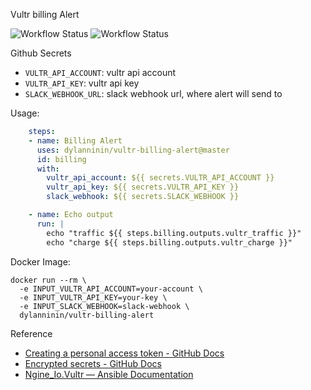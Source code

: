 Vultr billing Alert

![Workflow Status](https://github.com/dylanninin/vultr-billing-alert/actions/workflows/billing-alert.yml/badge.svg)
![Workflow Status](https://github.com/dylanninin/vultr-billing-alert/actions/workflows/docker.yml/badge.svg)

Github Secrets

- `VULTR_API_ACCOUNT`: vultr api account
- `VULTR_API_KEY`: vultr api key
- `SLACK_WEBHOOK_URL`: slack webhook url, where alert will send to


Usage:

```yaml
    steps:
    - name: Billing Alert
      uses: dylanninin/vultr-billing-alert@master
      id: billing
      with:
        vultr_api_account: ${{ secrets.VULTR_API_ACCOUNT }}
        vultr_api_key: ${{ secrets.VULTR_API_KEY }}
        slack_webhook: ${{ secrets.SLACK_WEBHOOK }}

    - name: Echo output
      run: |
        echo "traffic ${{ steps.billing.outputs.vultr_traffic }}"
        echo "charge ${{ steps.billing.outputs.vultr_charge }}"

```


Docker Image:

```shell
docker run --rm \
  -e INPUT_VULTR_API_ACCOUNT=your-account \
  -e INPUT_VULTR_API_KEY=your-key \
  -e INPUT_SLACK_WEBHOOK=slack-webhook \
  dylanninin/vultr-billing-alert

```


Reference

- [Creating a personal access token - GitHub Docs](https://docs.github.com/en/authentication/keeping-your-account-and-data-secure/creating-a-personal-access-token)
- [Encrypted secrets - GitHub Docs](https://docs.github.com/en/actions/security-guides/encrypted-secrets)
- [Ngine_Io.Vultr — Ansible Documentation](https://docs.ansible.com/ansible/latest/collections/ngine_io/vultr/index.html#plugins-in-ngine-io-vultr)
